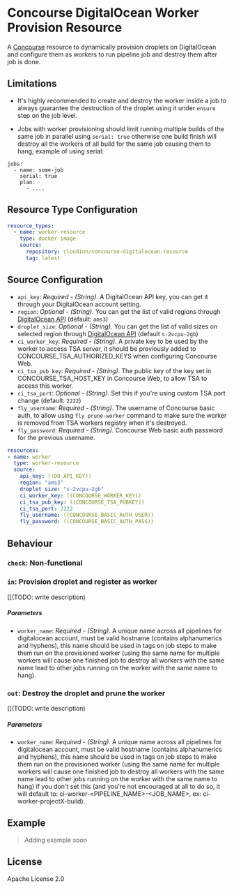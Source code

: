 Concourse DigitalOcean Worker Provision Resource
======================

A [Concourse](http://concourse.ci/) resource to dynamically provision droplets on DigitalOcean and configure them as workers to run pipeline job and destroy them after job is done.


## Limitations

- It's highly recommended to create and destroy the worker inside a job to always guarantee the destruction of the droplet using it under `ensure` step on the job level.

- Jobs with worker provisioning should limit running multiple builds of the same job in parallel using `serial: true` otherwise one build finish will destroy all the workers of all build for the same job causing them to hang, example of using serial:

```
jobs:
  - name: some-job
    serial: true
    plan:
      - ....
```

## Resource Type Configuration

```yaml
resource_types:
  - name: worker-resource
    type: docker-image
    source:
      repository: cloudinn/concourse-digitalocean-resource
      tag: latest
```

## Source Configuration

* `api_key`: _Required - (String)_. A DigitalOcean API key, you can get it through your DigitalOcean account setting.
* `region`: _Optional - (String)_. You can get the list of valid regions through [DigitalOcean API](https://developers.digitalocean.com/documentation/v2/) (default: `ams3`)
* `droplet_size`: _Optional - (String)_. You can get the list of valid sizes on selected region through [DigitalOcean API](https://developers.digitalocean.com/documentation/v2/) (default `s-2vcpu-2gb`)
* `ci_worker_key`: _Required - (String)_. A private key to be used by the worker to access TSA server, it should be previously added to CONCOURSE_TSA_AUTHORIZED_KEYS when configuring Concourse Web.
* `ci_tsa_pub_key`: _Required - (String)_. The public key of the key set in CONCOURSE_TSA_HOST_KEY in Concourse Web, to allow TSA to access this worker.
* `ci_tsa_port`: _Optional - (String)_. Set this if you're using custom TSA port change (default: `2222`)
* `fly_username`: _Required - (String)_. The username of Concourse basic auth, to allow using `fly prune-worker` command to make sure the worker is removed from TSA workers registry when it's destroyed.
* `fly_password`: _Required - (String)_. Concourse Web basic auth password for the previous username.


```yaml
resources:
- name: worker
  type: worker-resource
  source:
    api_key: ((DO_API_KEY))
    region: "ams3"
    droplet_size: "s-2vcpu-2gb"
    ci_worker_key: ((CONCOURSE_WORKER_KEY))
    ci_tsa_pub_key: ((CONCOURSE_TSA_PUBKEY))
    ci_tsa_port: 2222
    fly_username: ((CONCOURSE_BASIC_AUTH_USER))
    fly_password: ((CONCOURSE_BASIC_AUTH_PASS))
```

## Behaviour

### `check`: Non-functional

### `in`: Provision droplet and register as worker

[](TODO: write description)

##### Parameters

* `worker_name`: _Required - (String)_. A unique name across all pipelines for digitalocean account, must be valid hostname (contains alphanumerics and hyphens), this name should be used in tags on job steps to make them run on the provisioned worker (using the same name for multiple workers will cause one finished job to destroy all workers with the same name lead to other jobs running on the worker with the same name to hang).

### `out`: Destroy the droplet and prune the worker

[](TODO: write description)

##### Parameters

* `worker_name`: _Required - (String)_. A unique name across all pipelines for digitalocean account, must be valid hostname (contains alphanumerics and hyphens), this name should be used in tags on job steps to make them run on the provisioned worker (using the same name for multiple workers will cause one finished job to destroy all workers with the same name lead to other jobs running on the worker with the same name to hang) if you don't set this (and you're not encouraged at all to do so, it will default to: ci-worker-<PIPELINE_NAME>-<JOB_NAME>, ex: ci-worker-projectX-build).

## Example

> Adding example soon

## License

Apache License 2.0
